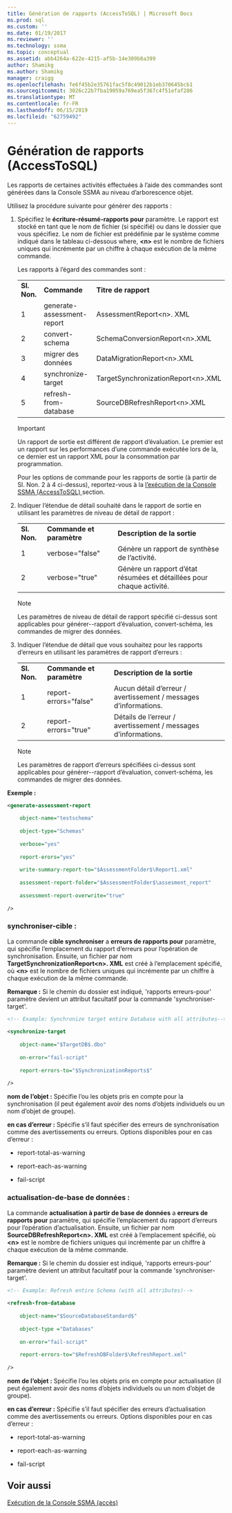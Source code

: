 ```yaml
---
title: Génération de rapports (AccessToSQL) | Microsoft Docs
ms.prod: sql
ms.custom: ''
ms.date: 01/19/2017
ms.reviewer: ''
ms.technology: ssma
ms.topic: conceptual
ms.assetid: abb4264a-622e-4215-af5b-14e309b8a399
author: Shamikg
ms.author: Shamikg
manager: craigg
ms.openlocfilehash: fe6f45b2e35761fac5f8c49012b1eb370645bcb1
ms.sourcegitcommit: 3026c22b7fba19059a769ea5f367c4f51efaf286
ms.translationtype: MT
ms.contentlocale: fr-FR
ms.lasthandoff: 06/15/2019
ms.locfileid: "62759492"
---
```

# <a name="generating-reports-accesstosql"></a>Génération de rapports (AccessToSQL)
Les rapports de certaines activités effectuées à l’aide des commandes sont générées dans la Console SSMA au niveau d’arborescence objet.  
  
Utilisez la procédure suivante pour générer des rapports :  
  
1.  Spécifiez le **écriture-résumé-rapports pour** paramètre. Le rapport est stocké en tant que le nom de fichier (si spécifié) ou dans le dossier que vous spécifiez. Le nom de fichier est prédéfinie par le système comme indiqué dans le tableau ci-dessous where, **&lt;n&gt;** est le nombre de fichiers uniques qui incrémente par un chiffre à chaque exécution de la même commande.  
  
    Les rapports à l’égard des commandes sont :  
  
    ||||  
    |-|-|-|  
    |**Sl. Non.**|**Commande**|**Titre de rapport**|  
    |1|generate-assessment-report|AssessmentReport&lt;n&gt;. XML|  
    |2|convert-schema|SchemaConversionReport&lt;n&gt;.XML|  
    |3|migrer des données|DataMigrationReport&lt;n&gt;.XML|  
    |4|synchronize-target|TargetSynchronizationReport&lt;n&gt;.XML|  
    |5|refresh-from-database|SourceDBRefreshReport&lt;n&gt;.XML|  
  
    > [!IMPORTANT]  
    > Un rapport de sortie est différent de rapport d’évaluation. Le premier est un rapport sur les performances d’une commande exécutée lors de la, ce dernier est un rapport XML pour la consommation par programmation.  
  
    Pour les options de commande pour les rapports de sortie (à partir de Sl. Non. 2 à 4 ci-dessus), reportez-vous à la [l’exécution de la Console SSMA &#40;AccessToSQL&#41; ](../../ssma/access/executing-the-ssma-console-accesstosql.md) section.  
  
2.  Indiquer l’étendue de détail souhaité dans le rapport de sortie en utilisant les paramètres de niveau de détail de rapport :  
  
    ||||  
    |-|-|-|  
    |**Sl. Non.**|**Commande et paramètre**|**Description de la sortie**|  
    |1|verbose="false"|Génère un rapport de synthèse de l’activité.|  
    |2|verbose="true"|Génère un rapport d’état résumées et détaillées pour chaque activité.|  
  
    > [!NOTE]  
    > Les paramètres de niveau de détail de rapport spécifié ci-dessus sont applicables pour générer--rapport d’évaluation, convert-schéma, les commandes de migrer des données.  
  
3.  Indiquer l’étendue de détail que vous souhaitez pour les rapports d’erreurs en utilisant les paramètres de rapport d’erreurs :  
  
    ||||  
    |-|-|-|  
    |**Sl. Non.**|**Commande et paramètre**|**Description de la sortie**|  
    |1|report-errors="false"|Aucun détail d’erreur / avertissement / messages d’informations.|  
    |2|report-errors="true"|Détails de l’erreur / avertissement / messages d’informations.|  
  
    > [!NOTE]  
    > Les paramètres de rapport d’erreurs spécifiées ci-dessus sont applicables pour générer--rapport d’évaluation, convert-schéma, les commandes de migrer des données.  
  
**Exemple :**  
  
```xml  
<generate-assessment-report  
  
    object-name="testschema"  
  
    object-type="Schemas"  
  
    verbose="yes"  
  
    report-erors="yes"  
  
    write-summary-report-to="$AssessmentFolder$\Report1.xml"  
  
    assessment-report-folder="$AssessmentFolder$\assesment_report"  
  
    assessment-report-overwrite="true"  
  
/>  
```  
  
### <a name="synchronize-target"></a>synchroniser-cible :  
La commande **cible synchroniser** a **erreurs de rapports pour** paramètre, qui spécifie l’emplacement du rapport d’erreurs pour l’opération de synchronisation. Ensuite, un fichier par nom **TargetSynchronizationReport&lt;n&gt;. XML** est créé à l’emplacement spécifié, où **&lt;n&gt;** est le nombre de fichiers uniques qui incrémente par un chiffre à chaque exécution de la même commande.  
  
**Remarque :** Si le chemin du dossier est indiqué, 'rapports erreurs-pour' paramètre devient un attribut facultatif pour la commande 'synchroniser-target'.  
  
```xml  
<!-- Example: Synchronize target entire Database with all attributes-->  
  
<synchronize-target  
  
    object-name="$TargetDB$.dbo"  
  
    on-error="fail-script"  
  
    report-errors-to="$SynchronizationReports$"  
  
/>  
```  
**nom de l’objet :** Spécifie l’ou les objets pris en compte pour la synchronisation (il peut également avoir des noms d’objets individuels ou un nom d’objet de groupe).  
  
**en cas d’erreur :** Spécifie s’il faut spécifier des erreurs de synchronisation comme des avertissements ou erreurs. Options disponibles pour en cas d’erreur :  
  
-   report-total-as-warning  
  
-   report-each-as-warning  
  
-   fail-script  
  
### <a name="refresh-from-database"></a>actualisation-de-base de données :  
La commande **actualisation à partir de base de données** a **erreurs de rapports pour** paramètre, qui spécifie l’emplacement du rapport d’erreurs pour l’opération d’actualisation. Ensuite, un fichier par nom **SourceDBRefreshReport&lt;n&gt;. XML** est créé à l’emplacement spécifié, où **&lt;n&gt;** est le nombre de fichiers uniques qui incrémente par un chiffre à chaque exécution de la même commande.  
  
**Remarque :** Si le chemin du dossier est indiqué, 'rapports erreurs-pour' paramètre devient un attribut facultatif pour la commande 'synchroniser-target'.  
  
```xml  
<!-- Example: Refresh entire Schema (with all attributes)-->  
  
<refresh-from-database  
  
    object-name="$SourceDatabaseStandard$"  
  
    object-type ="Databases"  
  
    on-error="fail-script"  
  
    report-errors-to="$RefreshDBFolder$\RefreshReport.xml"  
  
/>  
```  
**nom de l’objet :** Spécifie l’ou les objets pris en compte pour actualisation (il peut également avoir des noms d’objets individuels ou un nom d’objet de groupe).  
  
**en cas d’erreur :** Spécifie s’il faut spécifier des erreurs d’actualisation comme des avertissements ou erreurs. Options disponibles pour en cas d’erreur :  
  
-   report-total-as-warning  
  
-   report-each-as-warning  
  
-   fail-script  
  
## <a name="see-also"></a>Voir aussi  
[Exécution de la Console SSMA (accès)](https://msdn.microsoft.com/aa1bf665-8dc0-4259-b36f-46ae67197a43)  
  
